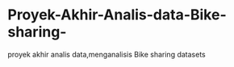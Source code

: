 # Proyek-Akhir-Analis-data-Bike-sharing-
proyek akhir analis data,menganalisis Bike sharing datasets 
